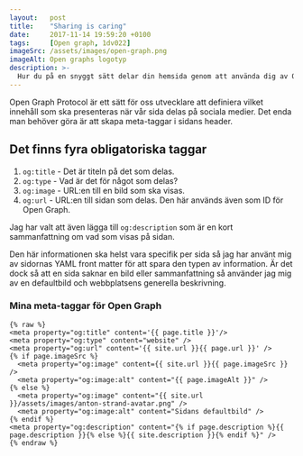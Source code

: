 ```yaml
---
layout:   post
title:    "Sharing is caring"
date:     2017-11-14 19:59:20 +0100
tags:     [Open graph, 1dv022]
imageSrc: /assets/images/open-graph.png
imageAlt: Open graphs logotyp
description: >-
  Hur du på en snyggt sätt delar din hemsida genom att använda dig av Open Graph.
---
```

Open Graph Protocol är ett sätt för oss utvecklare att definiera vilket innehåll som ska presenteras när vår sida delas på sociala medier. Det enda man behöver göra är att skapa meta-taggar i sidans header.

## Det finns fyra obligatoriska taggar
1. `og:title` - Det är titeln på det som delas.
2. `og:type` - Vad är det för något som delas? 
3. `og:image` - URL:en till en bild som ska visas.
4. `og:url` - URL:en till sidan som delas. Den här används även som ID för Open Graph.

Jag har valt att även lägga till `og:description` som är en kort sammanfattning om vad som visas på sidan.

Den här informationen ska helst vara specifik per sida så jag har använt mig av sidornas YAML front matter för att spara den typen av information. Är det dock så att en sida saknar en bild eller sammanfattning så använder jag mig av en defaultbild och webbplatsens generella beskrivning.

### Mina meta-taggar för Open Graph
```
{% raw %}
<meta property="og:title" content='{{ page.title }}'/>
<meta property="og:type" content="website" />
<meta property="og:url" content='{{ site.url }}{{ page.url }}' />
{% if page.imageSrc %}
  <meta property="og:image" content={{ site.url }}{{ page.imageSrc }} />
  <meta property="og:image:alt" content="{{ page.imageAlt }}" />
{% else %}
  <meta property="og:image" content="{{ site.url }}/assets/images/anton-strand-avatar.png" />
  <meta property="og:image:alt" content="Sidans defaultbild" />
{% endif %}
<meta property="og:description" content="{% if page.description %}{{ page.description }}{% else %}{{ site.description }}{% endif %}" />
{% endraw %}
```